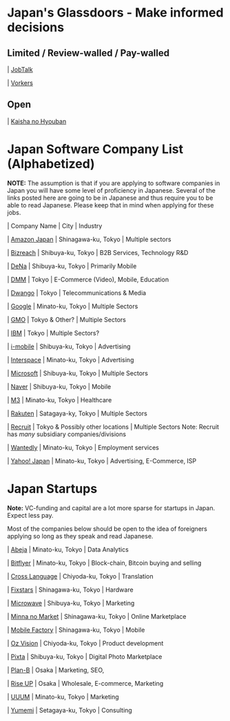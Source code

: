 # Japan's Glassdoors - Make informed decisions
## Limited / Review-walled / Pay-walled
| [JobTalk](https://jobtalk.jp)

| [Vorkers](https://www.vorkers.com)

## Open
| [Kaisha no Hyouban](https://en-hyouban.com)

# Japan Software Company List (Alphabetized)

**NOTE:**
The assumption is that if you are applying to software companies in Japan you will have some level of proficiency in Japanese. Several of the links posted here are going to be in Japanese and thus require you to be able to read Japanese. Please keep that in mind when applying for these jobs.

| Company Name | City | Industry

| [Amazon Japan](https://www.amazon.jobs/en/locations/tokyo-area-japan?base_query=&job_count=10&result_limit=10&sort=relevant&location%5B%5D=tokyo-area-japan&cache) | Shinagawa-ku, Tokyo | Multiple sectors

| [Bizreach](http://www.bizreach.co.jp/recruit/) | Shibuya-ku, Tokyo | B2B Services, Technology R&D

| [DeNa](http://dena.com/intl/careers/positions/) | Shibuya-ku, Tokyo | Primarily Mobile

| [DMM](http://www.dmm.com/recruit/) | Tokyo | E-Commerce (Video), Mobile, Education

| [Dwango](http://dwango.co.jp/recruit/) | Tokyo | Telecommunications & Media

| [Google](https://www.google.com/about/careers/locations/tokyo/) | Minato-ku, Tokyo | Multiple Sectors

| [GMO](http://recruit.gmo.jp/) | Tokyo & Other? | Multiple Sectors

| [IBM](http://www-07.ibm.com/employment/jp/cp01/) | Tokyo | Multiple Sectors?

| [i-mobile](https://www.i-mobile.co.jp/recruit/) | Shibuya-ku, Tokyo | Advertising

| [Interspace](https://www.interspace.ne.jp/recruit/offer/) | Minato-ku, Tokyo | Advertising

| [Microsoft](http://microsoft-college.jp/) | Shibuya-ku, Tokyo | Multiple Sectors

| [Naver](https://linecorp.com/ja/career/ja/all) | Shibuya-ku, Tokyo | Mobile

| [M3](https://corporate.m3.com/recruit/job/) | Minato-ku, Tokyo | Healthcare

| [Rakuten](http://global.rakuten.com/corp/careers/engineering/) | Satagaya-ky, Tokyo | Multiple Sectors

| [Recruit](http://www.recruit.jp/employment/) | Tokyo & Possibly other locations | Multiple Sectors 
	Note:  Recruit has *many* subsidiary companies/divisions

| [Wantedly](https://us.wantedly.com/companies/wantedly/projects) | Minato-ku, Tokyo | Employment services

| [Yahoo! Japan](http://hr.yahoo.co.jp/job-info/) | Minato-ku, Tokyo | Advertising, E-Commerce, ISP

# Japan Startups

**Note:** VC-funding and capital are a lot more sparse for startups in Japan. Expect less pay.

Most of the companies below should be open to the idea of foreigners applying so long as they speak and read Japanese.

| [Abeja](https://abeja.asia) | Minato-ku, Tokyo | Data Analytics

| [Bitflyer](https://bitflyer.jp/Recruit) | Minato-ku, Tokyo | Block-chain, Bitcoin buying and selling

| [Cross Language](http://www.crosslanguage.co.jp/company/recruit.html) | Chiyoda-ku, Tokyo | Translation

| [Fixstars](http://www.fixstars.com/recruit/ja/jobcategory/) | Shinagawa-ku, Tokyo | Hardware

| [Microwave](http://www.micro-wave.net/recruit/career/) | Shibuya-ku, Tokyo | Marketing

| [Minna no Market](http://www.minma.jp/careers/) | Shinagawa-ku, Tokyo | Online Marketplace

| [Mobile Factory](http://www.mobilefactory.jp/recruit/detail) | Shinagawa-ku, Tokyo | Mobile

| [Oz Vision](http://www.oz-vision.co.jp/recruit/career_detail/) | Chiyoda-ku, Tokyo | Product development

| [Pixta](https://recruit.pixta.co.jp/) | Shibuya-ku, Tokyo | Digital Photo Marketplace

| [Plan-B](https://www.plan-b.co.jp/recruit/) | Osaka | Marketing, SEO, 

| [Rise UP](https://r-up.jp/recruit/) | Osaka | Wholesale, E-commerce, Marketing

| [UUUM](http://www.uuum.co.jp/recruit) | Minato-ku, Tokyo | Marketing

| [Yumemi](http://recruit.yumemi.co.jp/) | Setagaya-ku, Tokyo | Consulting 